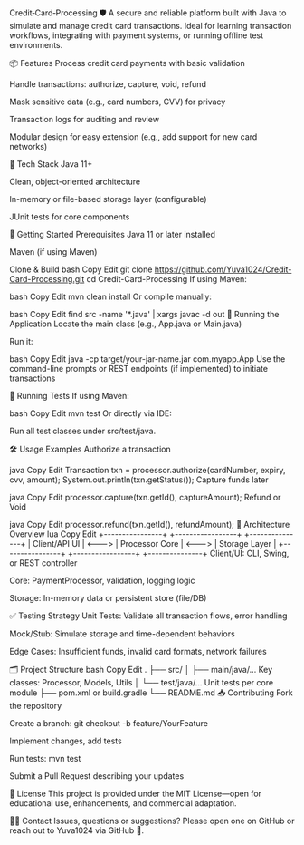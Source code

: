 Credit‑Card‑Processing 🛡️
A secure and reliable platform built with Java to simulate and manage credit card transactions. Ideal for learning transaction workflows, integrating with payment systems, or running offline test environments.

📦 Features
Process credit card payments with basic validation

Handle transactions: authorize, capture, void, refund

Mask sensitive data (e.g., card numbers, CVV) for privacy

Transaction logs for auditing and review

Modular design for easy extension (e.g., add support for new card networks)

🧩 Tech Stack
Java 11+

Clean, object-oriented architecture

In-memory or file-based storage layer (configurable)

JUnit tests for core components

🚀 Getting Started
Prerequisites
Java 11 or later installed

Maven (if using Maven)

Clone & Build
bash
Copy
Edit
git clone https://github.com/Yuva1024/Credit-Card-Processing.git
cd Credit-Card-Processing
If using Maven:

bash
Copy
Edit
mvn clean install
Or compile manually:

bash
Copy
Edit
find src -name '*.java' | xargs javac -d out
🏃 Running the Application
Locate the main class (e.g., App.java or Main.java)

Run it:

bash
Copy
Edit
java -cp target/your-jar-name.jar com.myapp.App
Use the command-line prompts or REST endpoints (if implemented) to initiate transactions

🧪 Running Tests
If using Maven:

bash
Copy
Edit
mvn test
Or directly via IDE:

Run all test classes under src/test/java.

🛠️ Usage Examples
Authorize a transaction

java
Copy
Edit
Transaction txn = processor.authorize(cardNumber, expiry, cvv, amount);
System.out.println(txn.getStatus());
Capture funds later

java
Copy
Edit
processor.capture(txn.getId(), captureAmount);
Refund or Void

java
Copy
Edit
processor.refund(txn.getId(), refundAmount);
🧠 Architecture Overview
lua
Copy
Edit
+----------------+         +-----------------+        +---------------+
|  Client/API UI | <--->   |  Processor Core | <--->  | Storage Layer |
+----------------+         +-----------------+        +---------------+
Client/UI: CLI, Swing, or REST controller

Core: PaymentProcessor, validation, logging logic

Storage: In-memory data or persistent store (file/DB)

✅ Testing Strategy
Unit Tests: Validate all transaction flows, error handling

Mock/Stub: Simulate storage and time-dependent behaviors

Edge Cases: Insufficient funds, invalid card formats, network failures

🗂️ Project Structure
bash
Copy
Edit
.
├── src/
│   ├── main/java/…       Key classes: Processor, Models, Utils
│   └── test/java/…       Unit tests per core module
├── pom.xml or build.gradle
└── README.md
📥 Contributing
Fork the repository

Create a branch: git checkout -b feature/YourFeature

Implement changes, add tests

Run tests: mvn test

Submit a Pull Request describing your updates

📄 License
This project is provided under the MIT License—open for educational use, enhancements, and commercial adaptation.

🙋‍♂️ Contact
Issues, questions or suggestions? Please open one on GitHub or reach out to Yuva1024 via GitHub 🚩.

